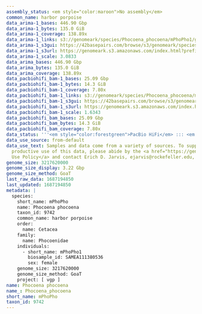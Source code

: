 ```yaml
---
assembly_status: <em style="color:maroon">No assembly</em>
common_name: harbor porpoise
data_arima-1_bases: 446.90 Gbp
data_arima-1_bytes: 135.0 GiB
data_arima-1_coverage: 138.89x
data_arima-1_links: s3://genomeark/species/Phocoena_phocoena/mPhoPho1/genomic_data/arima/<br>
data_arima-1_s3gui: https://42basepairs.com/browse/s3/genomeark/species/Phocoena_phocoena/mPhoPho1/genomic_data/arima/
data_arima-1_s3url: https://genomeark.s3.amazonaws.com/index.html?prefix=species/Phocoena_phocoena/mPhoPho1/genomic_data/arima/
data_arima-1_scale: 3.0833
data_arima_bases: 446.90 Gbp
data_arima_bytes: 135.0 GiB
data_arima_coverage: 138.89x
data_pacbiohifi_bam-1_bases: 25.09 Gbp
data_pacbiohifi_bam-1_bytes: 14.3 GiB
data_pacbiohifi_bam-1_coverage: 7.80x
data_pacbiohifi_bam-1_links: s3://genomeark/species/Phocoena_phocoena/mPhoPho1/genomic_data/pacbio_hifi/<br>
data_pacbiohifi_bam-1_s3gui: https://42basepairs.com/browse/s3/genomeark/species/Phocoena_phocoena/mPhoPho1/genomic_data/pacbio_hifi/
data_pacbiohifi_bam-1_s3url: https://genomeark.s3.amazonaws.com/index.html?prefix=species/Phocoena_phocoena/mPhoPho1/genomic_data/pacbio_hifi/
data_pacbiohifi_bam-1_scale: 1.6343
data_pacbiohifi_bam_bases: 25.09 Gbp
data_pacbiohifi_bam_bytes: 14.3 GiB
data_pacbiohifi_bam_coverage: 7.80x
data_status: '''<em style="color:forestgreen">PacBio HiFi</em> ::: <em style="color:forestgreen">Arima</em>'''
data_use_source: from-default
data_use_text: Samples and data come from a variety of sources. To support fair and
  productive use of this data, please abide by the <a href="https://genome10k.soe.ucsc.edu/data-use-policies/">Data
  Use Policy</a> and contact Erich D. Jarvis, ejarvis@rockefeller.edu, with any questions.
genome_size: 3217620000
genome_size_display: 3.22 Gbp
genome_size_method: GoaT
last_raw_data: 1687194850
last_updated: 1687194850
metadata: |
  species:
    short_name: mPhoPho
    name: Phocoena phocoena
    taxon_id: 9742
    common_name: harbor porpoise
    order:
      name: Cetacea
    family:
      name: Phocoenidae
    individuals:
      - short_name: mPhoPho1
        biosample_id: SAMEA111380536
        sex: female
    genome_size: 3217620000
    genome_size_method: GoaT
    project: [ vgp ]
name: Phocoena phocoena
name_: Phocoena_phocoena
short_name: mPhoPho
taxon_id: 9742
---
```

